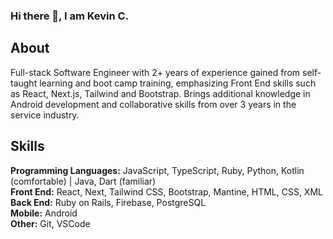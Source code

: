 ### Hi there 👋, I am Kevin C. 

## About
Full-stack Software Engineer with 2+ years of experience gained from self-taught learning and boot
camp training, emphasizing Front End skills such as React, Next.js, Tailwind and Bootstrap. Brings additional
knowledge in Android development and collaborative skills from over 3 years in the service industry.

## Skills
**Programming Languages:** JavaScript, TypeScript, Ruby, Python, Kotlin (comfortable) | Java, Dart (familiar)
<br /> 
**Front End:** React, Next, Tailwind CSS, Bootstrap, Mantine, HTML, CSS, XML
 <br/>
**Back End:** Ruby on Rails, Firebase, PostgreSQL
<br/>
**Mobile:** Android
<br/>
**Other:** Git, VSCode
<br/>



